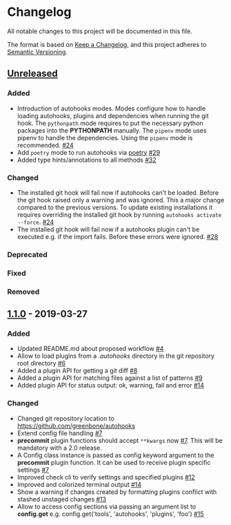 # Changelog

All notable changes to this project will be documented in this file.

The format is based on [Keep a Changelog](https://keepachangelog.com/en/1.0.0/),
and this project adheres to [Semantic Versioning](https://semver.org/spec/v2.0.0.html).

## [Unreleased]

### Added

* Introduction of autohooks modes. Modes configure how to handle loading
  autohooks, plugins and dependencies when running the git hook. The
  `pythonpath` mode requires to put the necessary python packages into the
  **PYTHONPATH** manually. The `pipenv` mode uses pipenv to handle the
  dependencies. Using the `pipenv` mode is recommended.
  [#24](https://github.com/greenbone/autohooks/pull/24)
* Add `poetry` mode to run autohooks via [poetry](https://poetry.eustace.io/)
  [#29](https://github.com/greenbone/autohooks/pull/29)
* Added type hints/annotations to all methods [#32](https://github.com/greenbone/autohooks/pull/32)

### Changed

* The installed git hook will fail now if autohooks can't be loaded. Before the
  git hook raised only a warning and was ignored. This a major change compared
  to the previous versions. To update existing installations it requires
  overriding the installed git hook by running `autohooks activate --force`.
  [#24](https://github.com/greenbone/autohooks/pull/24)
* The installed git hook will fail now if a autohooks plugin can't be executed
  e.g. if the import fails. Before these errors were ignored.
  [#28](https://github.com/greenbone/autohooks/pull/28)

### Deprecated
### Fixed
### Removed

## [1.1.0] - 2019-03-27

### Added

* Updated README.md about proposed workflow
  [#4](https://github.com/greenbone/autohooks/pull/4)
* Allow to load plugins from a *.autohooks* directory in the git repository root
  directory [#6](https://github.com/greenbone/autohooks/pull/6)
* Added a plugin API for getting a git diff
  [#8](https://github.com/greenbone/autohooks/pull/8)
* Added a plugin API for matching files against a list of patterns
  [#9](https://github.com/greenbone/autohooks/pull/9)
* Added plugin API for status output: ok, warning, fail and error
  [#14](https://github.com/greenbone/autohooks/pull/14)

### Changed

* Changed git repository location to https://github.com/greenbone/autohooks
* Extend config file handling [#7](https://github.com/greenbone/autohooks/pull/7)
* **precommit** plugin functions should accept `**kwargs` now
  [#7](https://github.com/greenbone/autohooks/pull/7). This will be mandatory
  with a 2.0 release.
* A Config class instance is passed as config keyword argument to the
  **precommit** plugin function. It can be used to receive plugin specific
  settings [#7](https://github.com/greenbone/autohooks/pull/7)
* Improved check cli to verify settings and specified plugins
  [#12](https://github.com/greenbone/autohooks/pull/12)
* Improved and colorized terminal output [#14](https://github.com/greenbone/autohooks/pull/14)
* Show a warning if changes created by formatting plugins conflict with stashed
  unstaged changes [#13](https://github.com/greenbone/autohooks/pull/13)
* Allow to access config sections via passing an argument list to **config.get**
  e.g. config.get('tools', 'autohooks', 'plugins', 'foo')
  [#15](https://github.com/greenbone/autohooks/pull/15)


[Unreleased]: https://github.com/greenbone/autohooks/compare/v1.1.0...HEAD
[1.1.0]: https://github.com/greenbone/autohooks/compare/v1.0.0...v1.1.0
